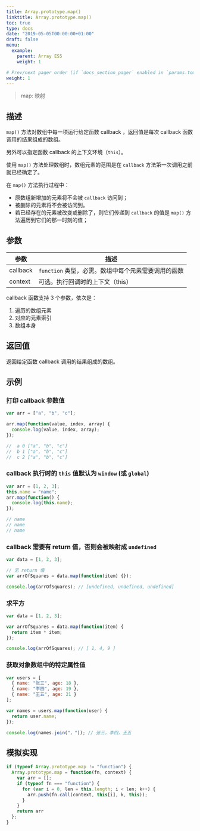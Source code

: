 ```yaml
---
title: Array.prototype.map()
linktitle: Array.prototype.map()
toc: true
type: docs
date: "2019-05-05T00:00:00+01:00"
draft: false
menu:
  example:
    parent: Array ES5
    weight: 1

# Prev/next pager order (if `docs_section_pager` enabled in `params.toml`)
weight: 1
---
```


> map: 映射

## 描述

`map()` 方法对数组中每一项运行给定函数 callback ，返回值是每次 callback 函数调用的结果组成的数组。

另外可以指定函数 callback 的上下文环境（`this`）。

使用 `map()` 方法处理数组时，数组元素的范围是在 `callback` 方法第一次调用之前就已经确定了。

在 `map()` 方法执行过程中：

- 原数组新增加的元素将不会被 `callback` 访问到；
- 被删除的元素将不会被访问到。
- 若已经存在的元素被改变或删除了，则它们传递到 `callback` 的值是 `map()` 方法遍历到它们的那一时刻的值；

## 参数

| 参数     | 描述                                                |
| -------- | --------------------------------------------------- |
| callback | `function` 类型，必需。数组中每个元素需要调用的函数 |
| context  | 可选。执行回调时的上下文（this）                    |

callback 函数支持 3 个参数，依次是：

1. 遍历的数组元素
2. 对应的元素索引
3. 数组本身

## 返回值

返回给定函数 callback 调用的结果组成的数组。

## 示例

### 打印 callback 参数值

```js
var arr = ["a", "b", "c"];

arr.map(function(value, index, array) {
  console.log(value, index, array);
});

//  a 0 ["a", "b", "c"]
//  b 1 ["a", "b", "c"]
//  c 2 ["a", "b", "c"]
```

### callback 执行时的 `this` 值默认为 `window` (或 `global`)

```js
var arr = [1, 2, 3];
this.name = "name";
arr.map(function() {
  console.log(this.name);
});

// name
// name
// name
```

### callback 需要有 return 值，否则会被映射成 `undefined`

```js
var data = [1, 2, 3];

// 无 return 值
var arrOfSquares = data.map(function(item) {});

console.log(arrOfSquares); // [undefined, undefined, undefined]
```

### 求平方

```js
var data = [1, 2, 3];

var arrOfSquares = data.map(function(item) {
  return item * item;
});

console.log(arrOfSquares); // [ 1, 4, 9 ]
```

### 获取对象数组中的特定属性值

```js
var users = [
  { name: "张三", age: 18 },
  { name: "李四", age: 19 },
  { name: "王五", age: 21 }
];

var names = users.map(function(user) {
  return user.name;
});

console.log(names.join("，")); // 张三，李四，王五
```

## 模拟实现

```js
if (typeof Array.prototype.map != "function") {
  Array.prototype.map = function(fn, context) {
    var arr = [];
    if (typeof fn === "function") {
      for (var i = 0, len = this.length; i < len; k++) {
        arr.push(fn.call(context, this[i], k, this));
      }
    }
    return arr
  };
}
```
